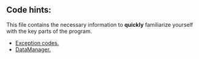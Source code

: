  ## Code hints:

 This file contains the necessary information to **quickly** familiarize yourself with the key parts of the program.

 * [Exception codes.](ExceptionCodes.md)
 * [DataManager.](DataManager.md)